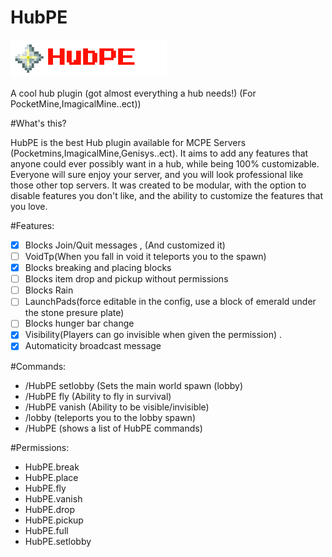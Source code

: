 # HubPE

![Alt text](https://github.com/AndreTheGamer/HubPE/blob/master/images/HubPE_Logo.png "HubPE")

A cool hub plugin (got almost everything a hub needs!) (For PocketMine,ImagicalMine..ect))

#What's this?

HubPE is the best Hub plugin available for MCPE Servers (Pocketmins,ImagicalMine,Genisys..ect). It aims to add any features that anyone could ever possibly want in a hub, while being 100% customizable. Everyone will sure enjoy your server, and you will look professional like those other top servers. It was created to be modular, with the option to disable features you don't like, and the ability to customize the features that you love.

#Features:

- [x] Blocks Join/Quit messages , (And customized it)
- [ ] VoidTp(When you fall in void it teleports you to the spawn)
- [x] Blocks breaking and placing blocks
- [ ] Blocks item drop and pickup without permissions
- [ ] Blocks Rain
- [ ] LaunchPads(force editable in the config, use a block of emerald under the stone presure plate)
- [ ] Blocks hunger bar change
- [x] Visibility(Players can go invisible when given the permission) .
- [x] Automaticity broadcast message

#Commands:

- /HubPE setlobby (Sets the main world spawn (lobby)
- /HubPE fly (Ability to fly in survival)
- /HubPE vanish (Ability to be visible/invisible)
- /lobby  (teleports you to the lobby spawn)
- /HubPE (shows a list of HubPE commands)

#Permissions:
- HubPE.break
- HubPE.place
- HubPE.fly
- HubPE.vanish
- HubPE.drop
- HubPE.pickup
- HubPE.full
- HubPE.setlobby
